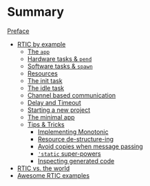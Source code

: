 # Summary

[Preface](./preface.md)

- [RTIC by example](./by-example.md)
  - [The `app`](./by-example/app.md)
  - [Hardware tasks & `pend`](./by-example/hardware_tasks.md)
  - [Software tasks & `spawn`](./by-example/software_tasks.md)
  - [Resources](./by-example/resources.md)
  - [The init task](./by-example/app_init.md)
  - [The idle task](./by-example/app_idle.md)
  - [Channel based communication](./by-example/channel.md)
  - [Delay and Timeout](./by-example/delay.md)
  - [Starting a new project](./by-example/starting_a_project.md)
  - [The minimal app](./by-example/app_minimal.md)
  - [Tips & Tricks](./by-example/tips.md)
    - [Implementing Monotonic](./by-example/tips_monotonic_impl.md)
    - [Resource de-structure-ing](./by-example/tips_destructureing.md)
    - [Avoid copies when message passing](./by-example/tips_indirection.md)
    - [`'static` super-powers](./by-example/tips_static_lifetimes.md)
    - [Inspecting generated code](./by-example/tips_view_code.md)
    <!-- - [Running tasks from RAM](./by-example/tips_from_ram.md) -->
    <!-- - [`#[cfg(..)]` support](./by-example/tips.md) -->
- [RTIC vs. the world](./rtic_vs.md)
- [Awesome RTIC examples](./awesome_rtic.md)
<!-- - [Migration Guides](./migration.md)
  - [v0.5.x to v1.0.x](./migration/migration_v5.md)
  - [v0.4.x to v0.5.x](./migration/migration_v4.md)
  - [RTFM to RTIC](./migration/migration_rtic.md)
- [Under the hood](./internals.md) -->
  <!--- [Interrupt configuration](./internals/interrupt-configuration.md)-->
  <!--- [Non-reentrancy](./internals/non-reentrancy.md)-->
  <!--- [Access control](./internals/access.md)-->
  <!--- [Late resources](./internals/late-resources.md)-->
  <!--- [Critical sections](./internals/critical-sections.md)-->
  <!--- [Ceiling analysis](./internals/ceilings.md)-->
  <!--- [Software tasks](./internals/tasks.md)-->
  <!--- [Timer queue](./internals/timer-queue.md)-->

  <!-- - [Defining tasks](./by-example/app_task.md) -->
  <!-- - [Software tasks & `spawn`](./by-example/software_tasks.md)
    - [Message passing & `capacity`](./by-example/message_passing.md)
    - [Task priorities](./by-example/app_priorities.md)
    - [Monotonic & `spawn_{at/after}`](./by-example/monotonic.md) 
  -->